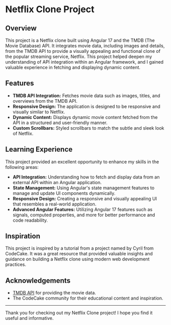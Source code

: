 # Netflix Clone Project

## Overview

This project is a Netflix clone built using Angular 17 and the TMDB (The Movie Database) API. It integrates movie data, including images and details, from the TMDB API to provide a visually appealing and functional clone of the popular streaming service, Netflix. This project helped deepen my understanding of API integration within an Angular framework, and I gained valuable experience in fetching and displaying dynamic content.

## Features

- **TMDB API Integration:** Fetches movie data such as images, titles, and overviews from the TMDB API.
- **Responsive Design:** The application is designed to be responsive and visually similar to Netflix.
- **Dynamic Content:** Displays dynamic movie content fetched from the API in a structured and user-friendly manner.
- **Custom Scrollbars:** Styled scrollbars to match the subtle and sleek look of Netflix.

## Learning Experience

This project provided an excellent opportunity to enhance my skills in the following areas:

- **API Integration:** Understanding how to fetch and display data from an external API within an Angular application.
- **State Management:** Using Angular's state management features to manage and update UI components dynamically.
- **Responsive Design:** Creating a responsive and visually appealing UI that resembles a real-world application.
- **Advanced Angular Features:** Utilizing Angular 17 features such as signals, computed properties, and more for better performance and code readability.

## Inspiration

This project is inspired by a tutorial from a project named by Cyril from CodeCake. It was a great resource that provided valuable insights and guidance on building a Netflix clone using modern web development practices.

## Acknowledgements

- [TMDB API](https://www.themoviedb.org/documentation/api) for providing the movie data.
- The CodeCake community for their educational content and inspiration.

---

Thank you for checking out my Netflix Clone project! I hope you find it useful and informative.
